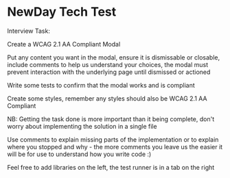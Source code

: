 # NewDay Tech Test

Interview Task:

Create a WCAG 2.1 AA Compliant Modal

Put any content you want in the modal,
ensure it is dismissable or closable,
include comments to help us understand
your choices, the modal must prevent 
interaction with the underlying page
until dismissed or actioned

Write some tests to confirm that the
modal works and is compliant

Create some styles, remember any styles
should also be WCAG 2.1 AA Compliant

NB: Getting the task done is more important than
it being complete, don't worry about implementing 
the solution in a single file

Use comments to explain missing parts of the 
implementation or to explain where you stopped
and why - the more comments you leave us the
easier it will be for use to understand how you
write code :)

Feel free to add libraries on the left,
the test runner is in a tab on the right
